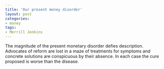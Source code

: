 ```yaml
---
title: 'Our present money disorder'
layout: post
categories:
- money
tags:
- Merrill Jenkins
---
```


The magnitude of the present monetary disorder defies description. Advocates of reform are lost in a maze of treatments for symptoms and concrete solutions are conspicuous by their absence. In each case the cure proposed is worse than the disease.